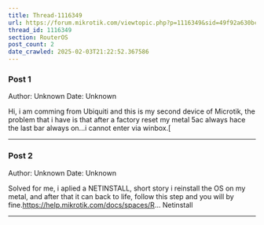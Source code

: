 ```yaml
---
title: Thread-1116349
url: https://forum.mikrotik.com/viewtopic.php?p=1116349&sid=49f92a630bc7970d8ca50523be880e8f#p1116349
thread_id: 1116349
section: RouterOS
post_count: 2
date_crawled: 2025-02-03T21:22:52.367586
---
```


### Post 1
Author: Unknown
Date: Unknown

Hi, i am comming from Ubiquiti and this is my second device of Microtik, the problem that i have is that after a factory reset my metal 5ac always hace the last bar always on...i cannot enter via winbox.[

---
### Post 2
Author: Unknown
Date: Unknown

Solved for me, i aplied a NETINSTALL, short story i reinstall the OS on my metal, and after that it can back to life, follow this step and you will by fine.https://help.mikrotik.com/docs/spaces/R... Netinstall

---
